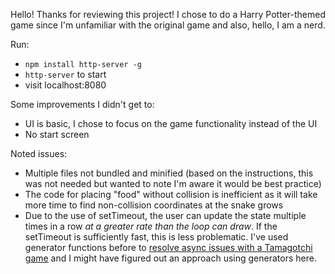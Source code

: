 Hello! Thanks for reviewing this project! I chose to do a Harry Potter-themed game since I'm unfamiliar with the original game and also, hello, I am a nerd.

Run:
- `npm install http-server -g`
- `http-server` to start
- visit localhost:8080

Some improvements I didn't get to:
- UI is basic, I chose to focus on the game functionality instead of the UI
- No start screen

Noted issues:
- Multiple files not bundled and minified (based on the instructions, this was not needed but wanted to note I'm aware it would be best practice)
- The code for placing "food" without collision is inefficient as it will take more time to find non-collision coordinates at the snake grows
- Due to the use of setTimeout, the user can update the state multiple times in a row _at a greater rate than the loop can draw_. If the setTimeout is sufficiently fast, this is less problematic. I've used generator functions before to [resolve async issues with a Tamagotchi game](https://youtu.be/GTzwCqoVOPc) and I might have figured out an approach using generators here.